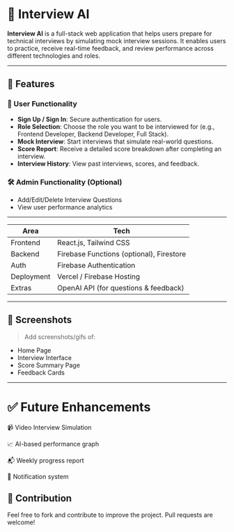# 🎯 Interview AI

**Interview AI** is a full-stack web application that helps users prepare for technical interviews by simulating mock interview sessions. It enables users to practice, receive real-time feedback, and review performance across different technologies and roles.

---

## 🚀 Features

### 👤 User Functionality
- **Sign Up / Sign In**: Secure authentication for users.
- **Role Selection**: Choose the role you want to be interviewed for (e.g., Frontend Developer, Backend Developer, Full Stack).
- **Mock Interview**: Start interviews that simulate real-world questions.
- **Score Report**: Receive a detailed score breakdown after completing an interview.
- **Interview History**: View past interviews, scores, and feedback.

### 🛠 Admin Functionality (Optional)
- Add/Edit/Delete Interview Questions
- View user performance analytics

---

| Area       | Tech                                     |
| ---------- | ---------------------------------------- |
| Frontend   | React.js, Tailwind CSS                   |
| Backend    | Firebase Functions (optional), Firestore |
| Auth       | Firebase Authentication                  |
| Deployment | Vercel / Firebase Hosting                |
| Extras     | OpenAI API (for questions & feedback)    |




---

## 📸 Screenshots

> Add screenshots/gifs of:
- Home Page
- Interview Interface
- Score Summary Page
- Feedback Cards

---
# ✅ Future Enhancements
📹 Video Interview Simulation

📈 AI-based performance graph

📬 Weekly progress report

🔔 Notification system

## 🙌 Contribution
Feel free to fork and contribute to improve the project. Pull requests are welcome!



